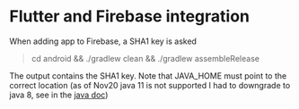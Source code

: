 # Flutter and Firebase integration

When adding app to Firebase, a SHA1 key is asked

>cd android && ./gradlew clean && ./gradlew assembleRelease
>

The output contains the SHA1 key. Note that JAVA_HOME must point to the correct location (as of Nov20 java 11 is not supported I had to downgrade to java 8, see in the  [java doc](java.md))

